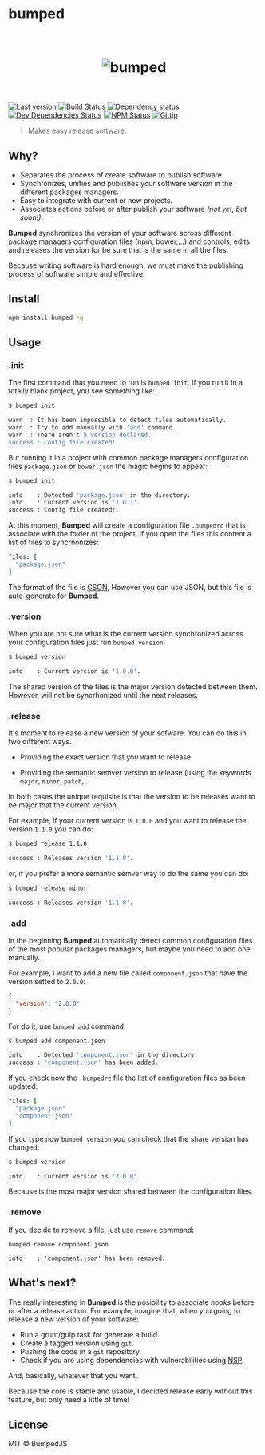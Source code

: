 # bumped

<h1 align="center">
  <br>
  <img src="http://i.imgur.com/DmMbFwL.png" alt="bumped">
  <br>
  <br>
</h1>

![Last version](https://img.shields.io/github/tag/bumped/bumped.svg?style=flat-square)
[![Build Status](http://img.shields.io/travis/bumped/bumped/master.svg?style=flat-square)](https://travis-ci.org/bumped/bumped)
[![Dependency status](http://img.shields.io/david/bumped/bumped.svg?style=flat-square)](https://david-dm.org/bumped/bumped)
[![Dev Dependencies Status](http://img.shields.io/david/dev/bumped/bumped.svg?style=flat-square)](https://david-dm.org/bumped/bumped#info=devDependencies)
[![NPM Status](http://img.shields.io/npm/dm/bumped.svg?style=flat-square)](https://www.npmjs.org/package/bumped)
[![Gittip](http://img.shields.io/gittip/kikobeats.svg?style=flat-square)](https://www.gittip.com/kikobeats)

> Makes easy release software.

## Why?

- Separates the process of create software to publish software.
- Synchronizes, unifies and publishes your software version in the different packages managers.
- Easy to integrate with current or new projects.
- Associates actions before or after publish your software *(not yet, but soon!)*.

**Bumped** synchronizes the version of your software across different package managers configuration files (npm, bower,...) and controls, edits and releases the version for be sure that is the same in all the files.

Because writing software is hard enough, we must make the publishing process of software simple and effective.

## Install

```bash
npm install bumped -g
```

## Usage

### .init

The first command that you need to run is `bumped init`. If you run it in a totally blank project, you
see something like:

```bash
$ bumped init

warn  : It has been impossible to detect files automatically.
warn  : Try to add manually with 'add' command.
warn  : There aren't a version declared.
success : Config file created!.
```

But running it in a project with common package managers configuration files `package.json` or `bower.json` the magic begins to appear:

```bash
$ bumped init

info	: Detected 'package.json' in the directory.
info	: Current version is '1.0.1'.
success	: Config file created!.
```

At this moment, **Bumped** will create a configuration file `.bumpedrc` that is associate with the folder of the project. If you open the files this content a list of files to syncrhonizes:

```cson
files: [
  "package.json"
]
```

The format of the file is [CSON](https://github.com/bevry/cson), However you can use JSON, but this file is auto-generate for **Bumped**.

### .version

When you are not sure what is the current version synchronized across your configuration files just run `bumped version`:

```bash
$ bumped version

info	: Current version is '1.0.0'.
```

The shared version of the files is the major version detected between them. However, will not be syncrhonized until the next releases.

### .release

It's moment to release a new version of your sofware. You can do this in two different ways.

- Providing the exact version that you want to release

- Providing the semantic semver version to release (using the keywords `major`, `minor`, `patch`,...

In both cases the unique requisite is that the version to be releases want to be major that the current version.

For example, if your current version is `1.0.0` and you want to release the version `1.1.0` you can do:

```bash
$ bumped release 1.1.0

success	: Releases version '1.1.0'.
```

or, if you prefer a more semantic semver way to do the same you can do:

```bash
$ bumped release minor

success	: Releases version '1.1.0'.
```

### .add

In the beginning **Bumped** automatically  detect common configuration files of the most popular packages managers, but maybe you need to add one manually.

For example, I want to add a new file called `component.json` that have the version setted to `2.0.0`:

```json
{
  "version": "2.0.0"
}
```

For do it, use `bumped add` command:

```bash
$ bumped add component.json

info    : Detected 'component.json' in the directory.
success	: 'component.json' has been added.
```

If you check now the `.bumpedrc` file the list of configuration files as been updated:

```cson
files: [
  "package.json"
  "component.json"
]
```

If you type now `bumped version` you can check that the share version has changed:

```bash
$ bumped version

info	: Current version is '2.0.0'.
```

Because is the most major version shared between the configuration files.

### .remove

If you decide to remove a file, just use `remove` command:

```
bumped remove component.json

info	: 'component.json' has been removed.
```

## What's next?

The really interesting in **Bumped** is the posibility to associate *hooks* before or after a release action. For example, imagine that, when you going to release a new version of your software:

- Run a grunt/gulp task for generate a build.
- Create a tagged version using `git`.
- Pushing the code in a `git` repository.
- Check if you are using dependencies with vulnerabilities using [NSP](https://nodesecurity.io).

And, basically, whatever that you want.

Because the core is stable and usable, I decided release early without this feature, but only need a little of time!

## License

MIT © BumpedJS

